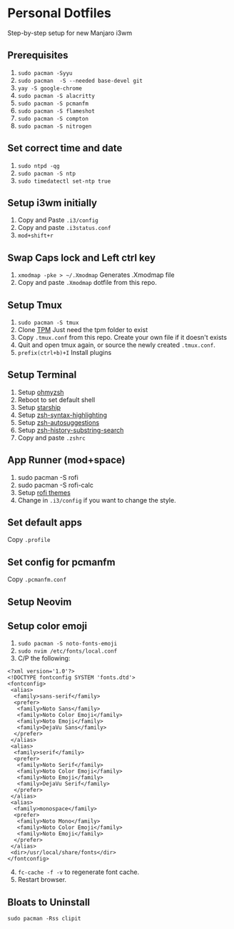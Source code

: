 # Personal Dotfiles 
Step-by-step setup for new Manjaro i3wm

## Prerequisites

1. `sudo pacman -Syyu`
2. `sudo pacman  -S --needed base-devel git`
3. `yay -S google-chrome`
4. `sudo pacman -S alacritty`
5. `sudo pacman -S pcmanfm`
6. `sudo pacman -S flameshot`
7. `sudo pacman -S compton`
8. `sudo pacman -S nitrogen`

## Set correct time and date

1. `sudo ntpd -qg`
2. `sudo pacman -S ntp`
3. `sudo timedatectl set-ntp true`

## Setup i3wm initially

1. Copy and Paste `.i3/config`
2. Copy and paste `.i3status.conf`
3. `mod+shift+r`

## Swap Caps lock and Left ctrl key

1. `xmodmap -pke > ~/.Xmodmap` Generates .Xmodmap file
2. Copy and paste `.Xmodmap` dotfile from this repo.

## Setup Tmux

1. `sudo pacman -S tmux`
2. Clone [TPM](https://github.com/zsh-users/zsh-history-substring-search) Just need the tpm folder to exist
3. Copy `.tmux.conf` from this repo. Create your own file if it doesn't exists
4. Quit and open tmux again, or source the newly created `.tmux.conf`.
5. `prefix(ctrl+b)+I` Install plugins

## Setup Terminal

1. Setup [ohmyzsh](https://github.com/ohmyzsh/ohmyzsh)
2. Reboot to set default shell
2. Setup [starship](https://github.com/starship/starship)
3. Setup [zsh-syntax-highlighting](https://github.com/zsh-users/zsh-syntax-highlighting)
4. Setup [zsh-autosuggestions](https://github.com/zsh-users/zsh-autosuggestions)
5. Setup [zsh-history-substring-search](https://github.com/zsh-users/zsh-history-substring-search)
6. Copy and paste `.zshrc`

## App Runner (mod+space)

1. sudo pacman -S rofi
2. sudo pacman -S rofi-calc
3. Setup [rofi themes](https://github.com/adi1090x/rofi)
4. Change in `.i3/config` if you want to change the style.

## Set default apps

Copy `.profile`

## Set config for pcmanfm

Copy `.pcmanfm.conf`

## Setup Neovim

## Setup color emoji

1. `sudo pacman -S noto-fonts-emoji`
2. `sudo nvim /etc/fonts/local.conf`
3. C/P the following:
```
<?xml version='1.0'?>
<!DOCTYPE fontconfig SYSTEM 'fonts.dtd'>
<fontconfig>
 <alias>
  <family>sans-serif</family>
  <prefer>
   <family>Noto Sans</family>
   <family>Noto Color Emoji</family>
   <family>Noto Emoji</family>
   <family>DejaVu Sans</family>
  </prefer>
 </alias>
 <alias>
  <family>serif</family>
  <prefer>
   <family>Noto Serif</family>
   <family>Noto Color Emoji</family>
   <family>Noto Emoji</family>
   <family>DejaVu Serif</family>
  </prefer>
 </alias>
 <alias>
  <family>monospace</family>
  <prefer>
   <family>Noto Mono</family>
   <family>Noto Color Emoji</family>
   <family>Noto Emoji</family>
  </prefer>
 </alias>
 <dir>/usr/local/share/fonts</dir>
</fontconfig>
```
4. `fc-cache -f -v` to regenerate font cache.
5. Restart browser.

## Bloats to Uninstall 

`sudo pacman -Rss clipit`
